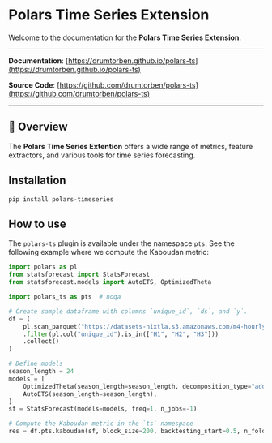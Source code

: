 # Polars Time Series Extension

Welcome to the documentation for the **Polars Time Series Extension**.

---

**Documentation**: [https://drumtorben.github.io/polars-ts](https://drumtorben.github.io/polars-ts)

**Source Code**: [https://github.com/drumtorben/polars-ts](https://github.com/drumtorben/polars-ts)

---

## 📖 Overview

The **Polars Time Series Extention** offers a wide range of metrics, feature extractors, and various tools for time series forecasting.

## Installation

`pip install polars-timeseries`

## How to use

The `polars-ts` plugin is available under the namespace `pts`.
See the following example where we compute the Kaboudan metric:

```python
import polars as pl
from statsforecast import StatsForecast
from statsforecast.models import AutoETS, OptimizedTheta

import polars_ts as pts  # noqa

# Create sample dataframe with columns `unique_id`, `ds`, and `y`.
df = (
    pl.scan_parquet("https://datasets-nixtla.s3.amazonaws.com/m4-hourly.parquet")
    .filter(pl.col("unique_id").is_in(["H1", "H2", "H3"]))
    .collect()
)

# Define models
season_length = 24
models = [
    OptimizedTheta(season_length=season_length, decomposition_type="additive"),
    AutoETS(season_length=season_length),
]
sf = StatsForecast(models=models, freq=1, n_jobs=-1)

# Compute the Kaboudan metric in the `ts` namespace
res = df.pts.kaboudan(sf, block_size=200, backtesting_start=0.5, n_folds=10)
```
